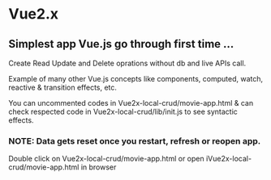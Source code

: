 # Vue2.x
  ## Simplest app Vue.js go through first time ...

  Create Read Update and Delete oprations without db and live APIs call.

  Example of many other Vue.js concepts like components, computed, watch, reactive & transition effects, etc.

  You can uncommented codes in Vue2x-local-crud/movie-app.html & can check respected code in Vue2x-local-crud/lib/init.js to see syntactic effects.

  ### NOTE: Data gets reset once you restart, refresh or reopen app.

  Double click on Vue2x-local-crud/movie-app.html or open iVue2x-local-crud/movie-app.html in browser 
